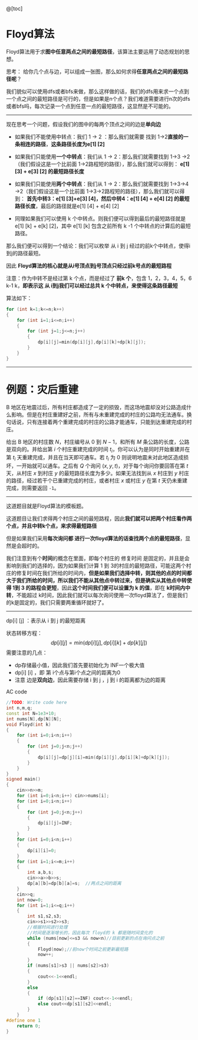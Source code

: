 ﻿@[toc]

# Floyd算法



Floyd算法用于求**图中任意两点之间的最短路径**，该算法主要运用了动态规划的思想。



思考： 给你几个点与边，可以组成一张图，那么如何求得**任意两点之间的最短路径呢**？



我们貌似可以使用dfs或者bfs来做，那么这样做的话，我们的dfs用来求一个点到一个点之间的最短路径是可行的，但是如果是n个点？我们难道需要进行n次的dfs或者bfs吗，每次记录一个点到任意一点的最短路径，这显然是不可能的。

----

现在思考一个问题，假设我们的图中的每两个顶点之间的边是**单向边**

* 如果我们不能使用中转点：我们 1 -> 2 ：那么我们就需要 找到 1->2**直接的一条相连的路径**，**这条路径长度为e[1] [2]**

* 如果我们只能使用**一个中转点**：我们从 1 -> 2：那么我们就需要找到 1->3 ->2（我们假设这是一个比前面 1->2路程短的路径），那么我们就可以得到： **e[1] [3] + e[3] [2] 的最短路径长度**
* 如果我们只能使用**两个中转点**：我们从 1 -> 2：那么我们就需要找到 1->3->4 ->2（我们假设这是一个比前面 1->3->2路程短的路径），那么我们就可以得到： **首先中转3：e[1] [3]+e[3] [4]，然后中转4：e[1] [4] + e[4] [2] 的最短路径长度**，最后的路径就是e[1] [4] + e[4] [2]

* 同理如果我们可以使用 k 个中转点。则我们便可以得到最后的最短路径就是 e[1] [k] + e[k] [2]，其中 e[1] [k] 包含之前所有 k -1 个中转点的计算后的最短路径。



那么我们便可以得到一个结论：我们可以枚举 从 i 到 j 经过的前k个中转点，使得i到j的路径最短。

因此 **Floyd算法的核心就是从i号顶点到j号顶点只经过前k号点的最短路程**

注意：作为中转不是经过第 k 个点，而是经过了 **前k 个**，包含 1，2，3，4，5，6 k-1 k，**即表示这 从 i到j我们可以经过总共 k 个中转点，来使得这条路径最短**



算法如下：

```cpp
for (int k=1;k<=n;k++)
{
	for (int i=1;i<=n;i++)
	{
		for (int j=1;j<=n;j++)
		{
			dp[i][j]=min(dp[i][j],dp[i][k]+dp[k][j]);
		}
	}
}
```

----

# 例题：灾后重建


B 地区在地震过后，所有村庄都造成了一定的损毁，而这场地震却没对公路造成什么影响。但是在村庄重建好之前，所有与未重建完成的村庄的公路均无法通车。换句话说，只有连接着两个重建完成的村庄的公路才能通车，只能到达重建完成的村庄。

给出 B 地区的村庄数 $N$，村庄编号从 $0$ 到 $N-1$，和所有 $M$ 条公路的长度，公路是双向的。并给出第 $i$ 个村庄重建完成的时间 $t_i$，你可以认为是同时开始重建并在第 $t_i$ 天重建完成，并且在当天即可通车。若 $t_i$ 为 $0$ 则说明地震未对此地区造成损坏，一开始就可以通车。之后有 $Q$ 个询问 $(x,y,t)$，对于每个询问你要回答在第 $t$ 天，从村庄 $x$ 到村庄 $y$ 的最短路径长度为多少。如果无法找到从 $x$ 村庄到 $y$ 村庄的路径，经过若干个已重建完成的村庄，或者村庄 $x$ 或村庄 $y$ 在第 $t$ 天仍未重建完成，则需要返回 `-1`。



----

这道题目就是Floyd算法的模板题。

这道题目让我们求得两个村庄之间的最短路程，因此**我们就可以把两个村庄看作两个点，并且中转k个点，来求得最短路径**

但是如果我们采用**每次询问都 进行一次floyd算法的话查找两个点的最短路径**，显然是会超时的。

我们注意到有个**时间**的概念在里面，即每个村庄的 修复时间 是固定的，并且是会影响到我们的选择的，因为如果我们计算  1 到 3的村庄的最短路径，可能这两个村庄的修复时间在我们所给的时间内，**但是如果我们选择中转，则其他的点的时间都大于我们所给的时间，所以我们不能从其他点中转过来，但是确实从其他点中转使得 1到 3 的路程会更短**，因此**这个时间我们便可以设置为 k 的值**，即在 **k时间内中转**，不能超过 k时间，因此我们就可以每次询问使用一次floyd算法了，但是我们的k是固定的，我们只需要两重循环就好了。



----

dp[i] [j] ：表示从 i 到 j 的最短距离

状态转移方程：
$$
dp[i][j]=min(dp[i][j],dp[i][k]+dp[k][j])
$$
需要注意的几点：



* dp存储最小值，因此我们首先要初始化为 INF一个极大值
* dp[i] [i] ，即 第 i个点与第i个点之间的距离为0
* 注意 边是**双向边**，因此需要存储 i 到 j ，j 到 i 的距离都为边的距离



AC code

```cpp
//TODO: Write code here
int n,m,q;
const int N=1e3+10;
int nums[N],dp[N][N];
void Floyd(int k)
{
    for (int i=0;i<n;i++)
    {
        for (int j=0;j<n;j++)
        {
            dp[i][j]=dp[j][i]=min(dp[i][j],dp[i][k]+dp[k][j]);
        }
    }
}
signed main()
{
	cin>>n>>m;
    for (int i=0;i<n;i++) cin>>nums[i];
    for (int i=0;i<n;i++)
    {
        for (int j=0;j<n;j++)
        {
            dp[i][j]=INF;
        }
    }
    for (int i=0;i<n;i++)
    {
        dp[i][i]=0;
    }
    for (int i=1;i<=m;i++)
    {
        int a,b,s;
        cin>>a>>b>>s;
        dp[a][b]=dp[b][a]=s;  //两点之间的距离
    }
    cin>>q;
    int now=0;
    for (int i=1;i<=q;i++)
    {
        int s1,s2,s3;
        cin>>s1>>s2>>s3;
        //根据时间进行处理
        //时间是逐渐增长的，因此每次 floyd的 k 都是随时间变化的
        while (nums[now]<=s3 && now<n)//目前更新的点在询问点之前
        {
            Floyd(now);//前now个时间之前更新最短路
            now++;
        }
        if (nums[s1]>s3 || nums[s2]>s3)
        {
            cout<<-1<<endl;
        }
        else 
        {
            if (dp[s1][s2]==INF) cout<<-1<<endl;
            else cout<<dp[s1][s2]<<endl;
        }
    }
#define one 1   
	return 0;
}
```



